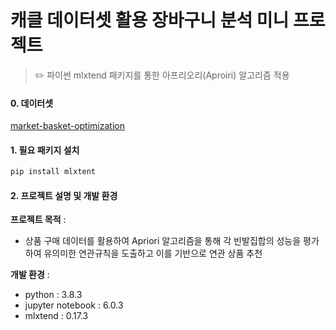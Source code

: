 # 캐클 데이터셋 활용 장바구니 분석 미니 프로젝트

> :pencil2: 파이썬 mlxtend 패키지를 통한 아프리오리(Aproiri) 알고리즘​ 적용

#### 0. 데이터셋

[market-basket-optimization](https://www.kaggle.com/roshansharma/market-basket-optimization)

 

#### 1. 필요 패키지 설치

```python
pip install mlxtent
```

 

#### 2. 프로젝트 설명 및 개발 환경

__프로젝트 목적__ : 

- 상품 구매 데이터를 활용하여 Apriori 알고리즘을 통해 각 빈발집합의 성능을 평가하여 유의미한 연관규칙을 도출하고 이를 기반으로 연관 상품 추천

__개발 환경__ :

- python : 3.8.3
- jupyter notebook : 6.0.3
- mlxtend : 0.17.3

